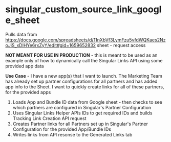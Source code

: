 # singular_custom_source_link_google_sheet

Pulls data from https://docs.google.com/spreadsheets/d/11nXbVf3LymFzu5vfdWQKaes2NzoJiS_xDIHYe6rxZyY/edit#gid=1659652832 sheet - request access

**NOT MEANT FOR USE IN PRODUCTION** - this is meant to be used as an example only of how to dynamically call the Singular Links API using some provided app data

**Use Case** - I have a new app(s) that I want to launch. The Marketing Team has already set up partner configurations for all partners and has added app info to the Sheet. 
I want to quickly create links for all of these partners, for the provided apps

1. Loads App and Bundle ID data from Google sheet - then checks to see which partners are configured in Singular's Partner Configuration
2. Uses Singular Links Helper APIs IDs to get required IDs and builds Tracking Link Creation API request
3. Creates Partner links for all Partners set up in Singular's Partner Configuration for the provided App/Bundle IDs
4. Writes links from API resonse to the Generated Links tab
